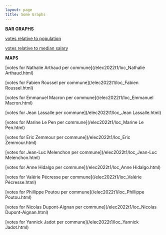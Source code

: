 ```yaml
---
layout: page
title: Some Graphs
---
```


**BAR GRAPHS**

[votes relative to population](/elec2022t1/pop.html)

[votes relative to median salary](/elec2022t1/wealth.html)

**MAPS**

[votes for Nathalie Arthaud per commune](/elec2022t1/loc_Nathalie Arthaud.html)

[votes for Fabien Roussel per commune](/elec2022t1/loc_Fabien Roussel.html)

[votes for Emmanuel Macron per commune](/elec2022t1/loc_Emmanuel Macron.html)

[votes for Jean Lassalle per commune](/elec2022t1/loc_Jean Lassalle.html)

[votes for Marine Le Pen per commune](/elec2022t1/loc_Marine Le Pen.html)

[votes for Eric Zemmour per commune](/elec2022t1/loc_Eric Zemmour.html)

[votes for Jean-Luc Melenchon per commune](/elec2022t1/loc_Jean-Luc Melenchon.html)

[votes for Anne Hidalgo per commune](/elec2022t1/loc_Anne Hidalgo.html)

[votes for Valérie Pécresse per commune](/elec2022t1/loc_Valérie Pécresse.html)

[votes for Phillippe Poutou per commune](/elec2022t1/loc_Phillippe Poutou.html)

[votes for Nicolas Dupont-Aignan per commune](/elec2022t1/loc_Nicolas Dupont-Aignan.html)

[votes for Yannick Jadot per commune](/elec2022t1/loc_Yannick Jadot.html)

